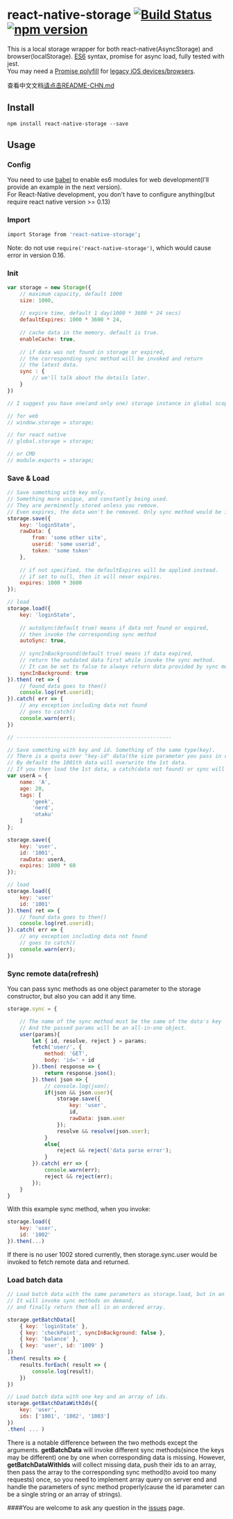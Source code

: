 # react-native-storage [![Build Status](https://travis-ci.org/sunnylqm/react-native-storage.svg)](https://travis-ci.org/sunnylqm/react-native-storage)  [![npm version](https://badge.fury.io/js/react-native-storage.svg)](http://badge.fury.io/js/react-native-storage)

This is a local storage wrapper for both react-native(AsyncStorage) and browser(localStorage). [ES6](http://babeljs.io/docs/learn-es2015/) syntax, promise for async load, fully tested with jest.    
You may need a [Promise polyfill](https://github.com/jakearchibald/es6-promise) for [legacy iOS devices/browsers](http://caniuse.com/#search=promise).

查看中文文档[请点击README-CHN.md](README-CHN.md)

## Install

	npm install react-native-storage --save

## Usage

### Config
You need to use [babel](https://babeljs.io/) to enable es6 modules for web development(I'll provide an example in the next version).   
For React-Native development, you don't have to configure anything(but require react native version >= 0.13) 

### Import

```bash
import Storage from 'react-native-storage';
```  

Note: do not use `require('react-native-storage')`, which would cause error in version 0.16.

### Init

```js
var storage = new Storage({
	// maximum capacity, default 1000 
	size: 1000,    
	
	// expire time, default 1 day(1000 * 3600 * 24 secs)
	defaultExpires: 1000 * 3600 * 24,
	
	// cache data in the memory. default is true.
	enableCache: true,
	
	// if data was not found in storage or expired,
	// the corresponding sync method will be invoked and return 
	// the latest data.
	sync : {
		// we'll talk about the details later.
	}
})	

// I suggest you have one(and only one) storage instance in global scope.

// for web
// window.storage = storage;

// for react native
// global.storage = storage;

// or CMD
// module.exports = storage;
```

### Save & Load

```js
// Save something with key only. 
// Something more unique, and constantly being used.
// They are perminently stored unless you remove.
// Even expires, the data won't be removed. Only sync method would be invoked.
storage.save({
	key: 'loginState',
	rawData: { 
		from: 'some other site',
		userid: 'some userid',
		token: 'some token'
	},
	
	// if not specified, the defaultExpires will be applied instead.
	// if set to null, then it will never expires.
	expires: 1000 * 3600
});

// load
storage.load({
	key: 'loginState',
	
	// autoSync(default true) means if data not found or expired,
	// then invoke the corresponding sync method
	autoSync: true,
	
	// syncInBackground(default true) means if data expired,
	// return the outdated data first while invoke the sync method.
	// It can be set to false to always return data provided by sync method when expired.(Of course it's slower)
	syncInBackground: true
}).then( ret => {
	// found data goes to then()
	console.log(ret.userid);
}).catch( err => {
	// any exception including data not found 
	// goes to catch()
	console.warn(err);
})

// --------------------------------------------------

// Save something with key and id. Something of the same type(key). 
// There is a quota over "key-id" data(the size parameter you pass in constructor).
// By default the 1001th data will overwrite the 1st data. 
// If you then load the 1st data, a catch(data not found) or sync will be invoked.
var userA = {
	name: 'A',
	age: 20,
	tags: [
		'geek',
		'nerd',
		'otaku'
	]
};

storage.save({
	key: 'user',
	id: '1001',		
	rawData: userA,
	expires: 1000 * 60	 
});

// load
storage.load({
	key: 'user'
	id: '1001'
}).then( ret => {
	// found data goes to then()
	console.log(ret.userid);
}).catch( err => {
	// any exception including data not found 
	// goes to catch()
	console.warn(err);
})
```

### Sync remote data(refresh)
You can pass sync methods as one object parameter to the storage constructor, but also you can add it any time.

```js
storage.sync = {

	// The name of the sync method must be the same of the data's key
	// And the passed params will be an all-in-one object.
	user(params){
		let { id, resolve, reject } = params;
		fetch('user/', {
			method: 'GET',
			body: 'id=' + id
		}).then( response => {
			return response.json();
		}).then( json => {
			// console.log(json);
			if(json && json.user){
				storage.save({
					key: 'user',
					id,
					rawData: json.user
				});
				resolve && resolve(json.user);
			}
			else{
				reject && reject('data parse error');
			}
		}).catch( err => {
			console.warn(err);
			reject && reject(err);
		});
	}
}
```

With this example sync method, when you invoke:    

```js
storage.load({
	key: 'user',
	id: '1002'
}).then(...)
```

If there is no user 1002 stored currently, then storage.sync.user would be invoked to fetch remote data and returned.    

### Load batch data

```js
// Load batch data with the same parameters as storage.load, but in an array.
// It will invoke sync methods on demand, 
// and finally return them all in an ordered array.

storage.getBatchData([
	{ key: 'loginState' },
	{ key: 'checkPoint', syncInBackground: false },
	{ key: 'balance' },
	{ key: 'user', id: '1009' }
])
.then( results => {  
	results.forEach( result => {
		console.log(result); 
	})
})

// Load batch data with one key and an array of ids.
storage.getBatchDataWithIds({
	key: 'user', 
	ids: ['1001', '1002', '1003']
})
.then( ... )
```

There is a notable difference between the two methods except the arguments. **getBatchData** will invoke different sync methods(since the keys may be different) one by one when corresponding data is missing. However, **getBatchDataWithIds** will collect missing data, push their ids to an array, then pass the array to the corresponding sync method(to avoid too many requests) once, so you need to implement array query on server end and handle the parameters of sync method properly(cause the id parameter can be a single string or an array of strings).    

####You are welcome to ask any question in the [issues](https://github.com/sunnylqm/react-native-storage/issues) page. 
